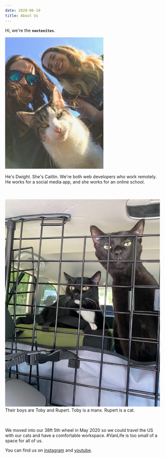 ```yaml
---
date: 2020-06-19
title: About Us
---
```


Hi, we're the <b>`neotenites`</b>.

<img class="my-8" src="../../images/about/us.jpeg" alt="this isn't our cat" width="320"/>
</br>

He's Dwight. She's Caitlin. We're both web developers who work remotely. He works for a social media app, and she works for an online school.

</br>
</br>

<img src="../../images/about/boys.jpeg" />
</br>
Their boys are Toby and Rupert. Toby is a manx. Rupert is a cat.


</br>
</br>
</br>

We moved into our 38ft 5th wheel in May 2020 so we could travel the US with our cats and have a comfortable workspace. #VanLife is too small of a space for all of us.

You can find us on [instagram](https://instagram.com/neotenites)
and [youtube](https://www.youtube.com/channel/UCFrYlpO11m2OK-kVmi34dBg).

